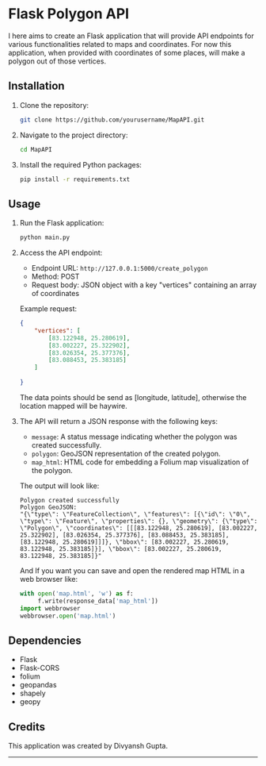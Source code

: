 # Flask Polygon API

I here aims to create an Flask application that will provide API endpoints for various functionalities related to maps and coordinates. For now this application, when provided with coordinates of some places, will make a polygon out of those vertices.

## Installation

1. Clone the repository:

    ```bash
    git clone https://github.com/yourusername/MapAPI.git
    ```

2. Navigate to the project directory:

    ```bash
    cd MapAPI
    ```

3. Install the required Python packages:

    ```bash
    pip install -r requirements.txt
    ```

## Usage

1. Run the Flask application:

    ```bash
    python main.py
    ```

2. Access the API endpoint:

    - Endpoint URL: `http://127.0.0.1:5000/create_polygon`
    - Method: POST
    - Request body: JSON object with a key "vertices" containing an array of coordinates

    Example request:

    ```json
    {
        "vertices": [
            [83.122948, 25.280619], 
            [83.002227, 25.322902], 
            [83.026354, 25.377376], 
            [83.088453, 25.383185]
        ]
        
    }

    ```
    The data points should be send as [longitude, latitude], otherwise the location mapped will be haywire.


3. The API will return a JSON response with the following keys:

    - `message`: A status message indicating whether the polygon was created successfully.
    - `polygon`: GeoJSON representation of the created polygon.
    - `map_html`: HTML code for embedding a Folium map visualization of the polygon.
    
    The output will look like: 
    ```powershel
    Polygon created successfully
    Polygon GeoJSON:
    "{\"type\": \"FeatureCollection\", \"features\": [{\"id\": \"0\", \"type\": \"Feature\", \"properties\": {}, \"geometry\": {\"type\": \"Polygon\", \"coordinates\": [[[83.122948, 25.280619], [83.002227, 25.322902], [83.026354, 25.377376], [83.088453, 25.383185], [83.122948, 25.280619]]]}, \"bbox\": [83.002227, 25.280619, 83.122948, 25.383185]}], \"bbox\": [83.002227, 25.280619, 83.122948, 25.383185]}"
    ```
    And If you want you can save and open the rendered map HTML in a web browser like:
    ``` python
    with open('map.html', 'w') as f:
         f.write(response_data['map_html'])
    import webbrowser
    webbrowser.open('map.html')
    ```

## Dependencies

- Flask
- Flask-CORS
- folium
- geopandas
- shapely
- geopy

## Credits

This application was created by Divyansh Gupta.

---